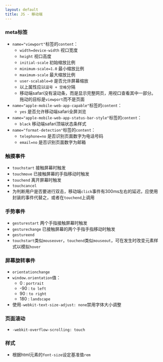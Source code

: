 ```yaml
---
layout: default
title: JS - 移动端
---
```


### meta标签
- `name="viewport"`标签的`content`：
    * `width=device-width` 视口宽度
    * `height` 视口高度
    * `initial-scale` 初始缩放比例
    * `minimum-scale=1.0` 最小缩放比例
    * `maximum-scale` 最大缩放比例
    * `user-scalable=0` 是否允许屏幕缩放
    * 以上属性应以`逗号 + 空格`分隔
    * 移动端safari没有滚动条，而是显示完整网页，用视口查看其中一部分。拖动的目标是`viewport`而不是页面
- `name="apple-mobile-web-app-capable"`标签的`content`：
    * `yes` 是否允许移动端safari全屏浏览
- `name="apple-mobile-web-app-status-bar-style"`标签的`content`：
    * `black` 移动端safari顶端状态条样式
- `name="format-detection"`标签的`content`：
    * `telephone=no` 是否识别页面数字为电话号码
    * `email=no` 是否识别页面数字为邮箱

### 触摸事件
* `touchstart` 接触屏幕时触发
* `touchmove` 已接触屏幕的手指移动时触发
* `touchend` 离开屏幕时触发
* `touchcancel`
* 为判断用户是否要进行双击，移动端`click`事件有300ms左右的延迟，应使用封装的事件代替之，或者在`touchend`上调用

### 手势事件
* `gesturestart` 两个手指接触屏幕时触发
* `gesturechange`  已接触屏幕的两个手指手指移动时触发
* `gestureend`
* `touchstart`类似`mouseover`，`touchend`类似`mouseout`，可在发生时改变元素样式以模拟`hover`

### 屏幕旋转事件
* `orientationchange`
* `window.orientation`值：
    - 0 : `portrait`
    - -90 : `to left`
    - 90 : `to right`
    - 180 : `landscape`
* 使用`-webkit-text-size-adjust: none`禁用字体大小调整

### 页面滚动
* `-webkit-overflow-scrolling: touch`

### 样式

* 根据html元素的`font-size`设定基准值`rem`
